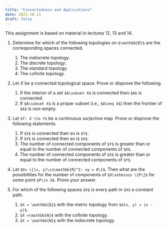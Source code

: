 ```yaml
---
title: "Connectedness and Applications"
date: 2021-10-11
draft: false
---
```


This assignment is based on material in lectures 12, 13 and 14.

1. Determine for which of the following topologies on `$\mathbb{R}$` are the corresponding spaces connected.
    1. The indiscrete topology.
    2. The discrete topology.
    3. The standard topology.
    4. The cofinite topology.

2. Let $X$ be a connected topological space. Prove or disprove the following.
    1. If the interior of a set `$A\subset X$` is connected then `$A$` is connected.
    2. If `$A\subset X$` is a proper subset (i.e., `$A\neq X$`) then the frontier of `$A$` is non-empty.

3. Let `$f: X \to Y$` be a continuous surjective map. Prove or disprove the following statements.
    1. If `$X$` is connected then so is `$Y$`.
    2. If `$Y$` is connected then so is `$X$`.
    3. The number of connected components of `$Y$` is greater than or equal to the number of connected components of `$X$`.
    4. The number of connected components of `$X$` is greater than or equal to the number of connected components of `$Y$`.

4. Let `$X= \{(x, y)\in\mathbb{R}^2: xy = 0\}$`. Then what are the possibilities for the number of components of `$X\setminus \{P\}$` for _some_ point `$P\in X$`. Prove your answer.

5. For which of the following spaces `$X$` is every path in `$X$` a constant path.
    1. `$X = \mathbb{Q}$` with the metric topology from `$d(x, y) = |x - y|$`.
    2. `$X =\mathbb{N}$` with the cofinite topology.
    3. `$X = \mathbb{N}$` with the indiscrete topology.
